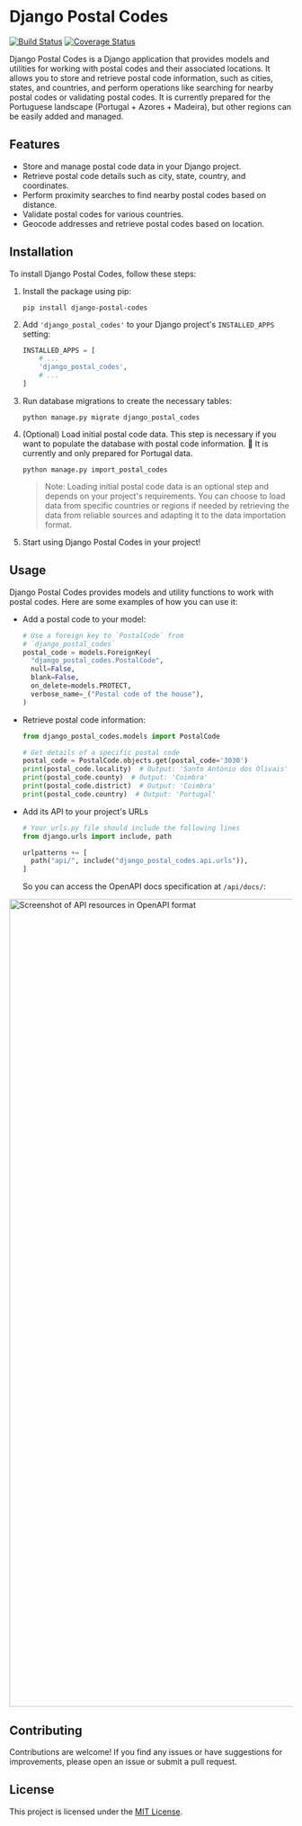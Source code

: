 # Django Postal Codes

[![Build Status](https://travis-ci.org/Ubiwhere/django-postal-codes.svg?branch=main)](https://travis-ci.org/Ubiwhere/django-postal-codes)
[![Coverage Status](https://coveralls.io/repos/github/Ubiwhere/django-postal-codes/badge.svg?branch=main)](https://coveralls.io/github/Ubiwhere/django-postal-codes?branch=main)

Django Postal Codes is a Django application that provides models and utilities for working with postal codes and their associated locations. It allows you to store and retrieve postal code information, such as cities, states, and countries, and perform operations like searching for nearby postal codes or validating postal codes. It is currently prepared for the Portuguese landscape (Portugal + Azores + Madeira), but other regions can be easily added and managed.

## Features

- Store and manage postal code data in your Django project.
- Retrieve postal code details such as city, state, country, and coordinates.
- Perform proximity searches to find nearby postal codes based on distance.
- Validate postal codes for various countries.
- Geocode addresses and retrieve postal codes based on location.

## Installation

To install Django Postal Codes, follow these steps:

1. Install the package using pip:

   ```shell
   pip install django-postal-codes
   ```

2. Add `'django_postal_codes'` to your Django project's `INSTALLED_APPS` setting:

   ```python
   INSTALLED_APPS = [
       # ...
       'django_postal_codes',
       # ...
   ]
   ```

3. Run database migrations to create the necessary tables:

   ```shell
   python manage.py migrate django_postal_codes
   ```

4. (Optional) Load initial postal code data. This step is necessary if you want to populate the database with postal code information. 🚨 It is currently and only prepared for Portugal data.

   ```shell
   python manage.py import_postal_codes
   ```

   > Note: Loading initial postal code data is an optional step and depends on your project's requirements. You can choose to load data from specific countries or regions if needed by retrieving the data from reliable sources and adapting it to the data importation format.

5. Start using Django Postal Codes in your project!

## Usage

Django Postal Codes provides models and utility functions to work with postal codes. Here are some examples of how you can use it:

- Add a postal code to your model:

  ```python
  # Use a foreign key to `PostalCode` from
  # `django_postal_codes`
  postal_code = models.ForeignKey(
    "django_postal_codes.PostalCode",
    null=False,
    blank=False,
    on_delete=models.PROTECT,
    verbose_name=_("Postal code of the house"),
  )
  ```

- Retrieve postal code information:

  ```python
  from django_postal_codes.models import PostalCode

  # Get details of a specific postal code
  postal_code = PostalCode.objects.get(postal_code='3030')
  print(postal_code.locality)  # Output: 'Santo António dos Olivais'
  print(postal_code.county)  # Output: 'Coimbra'
  print(postal_code.district)  # Output: 'Coimbra'
  print(postal_code.country)  # Output: 'Portugal'
  ```

- Add its API to your project's URLs

  ```python
  # Your urls.py file should include the following lines
  from django.urls import include, path
  
  urlpatterns += [
    path("api/", include("django_postal_codes.api.urls")),
  ]
  ```

  So you can access the OpenAPI docs specification at `/api/docs/`:

<img width="1436" alt="Screenshot of API resources in OpenAPI format" src="https://github.com/Ubiwhere/django-postal-codes/assets/115562920/67f909d0-8ae9-4995-afd7-03be2f4d0760">

## Contributing

Contributions are welcome! If you find any issues or have suggestions for improvements, please open an issue or submit a pull request.

## License

This project is licensed under the [MIT  License](LICENSE).

